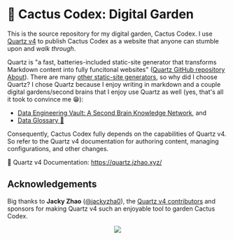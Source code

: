 # 🌵 Cactus Codex: Digital Garden

This is the source repository for my digital garden, Cactus Codex. I use [Quartz v4](https://github.com/jackyzha0/quartz) to publish Cactus Codex as a website that anyone can stumble upon and *walk through*.

Quartz is "a fast, batteries-included static-site generator that transforms Markdown content into fully funcitonal websites" ([Quartz GitHub repository About](https://github.com/jackyzha0/quartz)). There are many [other static-site generators](https://github.com/myles/awesome-static-generators), so why did I choose Quartz? I chose Quartz because I enjoy writing in markdown and a couple digital gardens/second brains that I enjoy use Quartz as well (yes, that's all it took to convince me 😁):

- [Data Engineering Vault: A Second Brain Knowledge Network](https://www.ssp.sh/brain/data-engineering/), and
- [Data Glossary 🧠](https://glossary.airbyte.com/)

Consequently, Cactus Codex fully depends on the capabilities of Quartz v4. So refer to the Quartz v4 documentation for authoring content, managing configurations, and other changes.

🔗 Quartz v4 Documentation: https://quartz.jzhao.xyz/

## Acknowledgements

Big thanks to **Jacky Zhao** ([@jackyzha0](https://github.com/jackyzha0)), the [Quartz v4 contributors](https://github.com/jackyzha0/quartz/graphs/contributors) and sponsors for making Quartz v4 such an enjoyable tool to garden Cactus Codex.

<p align="center">
  <a href="https://github.com/sponsors/jackyzha0">
    <img src="https://cdn.jsdelivr.net/gh/jackyzha0/jackyzha0/sponsorkit/sponsors.svg" />
  </a>
</p>
